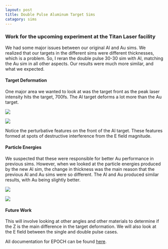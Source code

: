 ```yaml
---
layout: post
title: Double Pulse Aluminum Target Sims
catagory: sims
---
```


### Work for the upcoming experiment at the Titan Laser facility
We had some major issues between our original Al and Au sims. We realized that our targets in the different sims were different thicknesses, which is a problem. So, I reran the double pulse 30-30 sim with Al, matching the Au sim in all other aspects. Our results were much more similar, and what we expected.

#### Target Deformation
One major area we wanted to look at was the target front as the peak laser intensity hits the target, 700fs. The Al target deforms a lot more than the Au target.

![](https://ntamminga1.github.io/images/Density.png)

![](https://ntamminga1.github.io/images/Density-zoom.png)

Notice the perturbative features on the front of the Al target. These features formed at spots of destructive interference from the E field magnitude.

#### Particle Energies
We suspected that these were responsible for better Au performance in previous sims. However, when we looked at the particle energies produced by the new Al sim, the change in thickness was the main reason that the previous Al and Au sims were so different. The Al and Au produced similar results, with Au being slightly better.

![](https://ntamminga1.github.io/images/AlAuParticleEnergy1.png)

![](https://ntamminga1.github.io/images/AlAuParticleEnergy2.png)

#### Future Work
This will involve looking at other angles and other materials to determine if the Z is the main difference in the target deformation. We will also look at the E field between the single and double pulse cases.

All documentation for EPOCH can be found [here](https://epochpic.github.io/#about).
